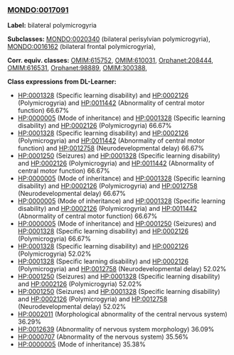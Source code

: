 
### [MONDO:0017091](http://purl.obolibrary.org/obo/MONDO_0017091)
**Label:** bilateral polymicrogyria

**Subclasses:** [MONDO:0020340](http://purl.obolibrary.org/obo/MONDO_0020340) (bilateral perisylvian polymicrogyria), [MONDO:0016162](http://purl.obolibrary.org/obo/MONDO_0016162) (bilateral frontal polymicrogyria), 

**Corr. equiv. classes:** [OMIM:615752](http://purl.obolibrary.org/obo/OMIM_615752), [OMIM:610031](http://purl.obolibrary.org/obo/OMIM_610031), [Orphanet:208444](http://www.orpha.net/ORDO/Orphanet_208444), [OMIM:616531](http://purl.obolibrary.org/obo/OMIM_616531), [Orphanet:98889](http://www.orpha.net/ORDO/Orphanet_98889), [OMIM:300388](http://purl.obolibrary.org/obo/OMIM_300388), 

**Class expressions from DL-Learner:**

- [HP:0001328](http://purl.obolibrary.org/obo/HP_0001328) (Specific learning disability) and [HP:0002126](http://purl.obolibrary.org/obo/HP_0002126) (Polymicrogyria) and [HP:0011442](http://purl.obolibrary.org/obo/HP_0011442) (Abnormality of central motor function) 66.67%
- [HP:0000005](http://purl.obolibrary.org/obo/HP_0000005) (Mode of inheritance) and [HP:0001328](http://purl.obolibrary.org/obo/HP_0001328) (Specific learning disability) and [HP:0002126](http://purl.obolibrary.org/obo/HP_0002126) (Polymicrogyria) 66.67%
- [HP:0001328](http://purl.obolibrary.org/obo/HP_0001328) (Specific learning disability) and [HP:0002126](http://purl.obolibrary.org/obo/HP_0002126) (Polymicrogyria) and [HP:0011442](http://purl.obolibrary.org/obo/HP_0011442) (Abnormality of central motor function) and [HP:0012758](http://purl.obolibrary.org/obo/HP_0012758) (Neurodevelopmental delay) 66.67%
- [HP:0001250](http://purl.obolibrary.org/obo/HP_0001250) (Seizures) and [HP:0001328](http://purl.obolibrary.org/obo/HP_0001328) (Specific learning disability) and [HP:0002126](http://purl.obolibrary.org/obo/HP_0002126) (Polymicrogyria) and [HP:0011442](http://purl.obolibrary.org/obo/HP_0011442) (Abnormality of central motor function) 66.67%
- [HP:0000005](http://purl.obolibrary.org/obo/HP_0000005) (Mode of inheritance) and [HP:0001328](http://purl.obolibrary.org/obo/HP_0001328) (Specific learning disability) and [HP:0002126](http://purl.obolibrary.org/obo/HP_0002126) (Polymicrogyria) and [HP:0012758](http://purl.obolibrary.org/obo/HP_0012758) (Neurodevelopmental delay) 66.67%
- [HP:0000005](http://purl.obolibrary.org/obo/HP_0000005) (Mode of inheritance) and [HP:0001328](http://purl.obolibrary.org/obo/HP_0001328) (Specific learning disability) and [HP:0002126](http://purl.obolibrary.org/obo/HP_0002126) (Polymicrogyria) and [HP:0011442](http://purl.obolibrary.org/obo/HP_0011442) (Abnormality of central motor function) 66.67%
- [HP:0000005](http://purl.obolibrary.org/obo/HP_0000005) (Mode of inheritance) and [HP:0001250](http://purl.obolibrary.org/obo/HP_0001250) (Seizures) and [HP:0001328](http://purl.obolibrary.org/obo/HP_0001328) (Specific learning disability) and [HP:0002126](http://purl.obolibrary.org/obo/HP_0002126) (Polymicrogyria) 66.67%
- [HP:0001328](http://purl.obolibrary.org/obo/HP_0001328) (Specific learning disability) and [HP:0002126](http://purl.obolibrary.org/obo/HP_0002126) (Polymicrogyria) 52.02%
- [HP:0001328](http://purl.obolibrary.org/obo/HP_0001328) (Specific learning disability) and [HP:0002126](http://purl.obolibrary.org/obo/HP_0002126) (Polymicrogyria) and [HP:0012758](http://purl.obolibrary.org/obo/HP_0012758) (Neurodevelopmental delay) 52.02%
- [HP:0001250](http://purl.obolibrary.org/obo/HP_0001250) (Seizures) and [HP:0001328](http://purl.obolibrary.org/obo/HP_0001328) (Specific learning disability) and [HP:0002126](http://purl.obolibrary.org/obo/HP_0002126) (Polymicrogyria) 52.02%
- [HP:0001250](http://purl.obolibrary.org/obo/HP_0001250) (Seizures) and [HP:0001328](http://purl.obolibrary.org/obo/HP_0001328) (Specific learning disability) and [HP:0002126](http://purl.obolibrary.org/obo/HP_0002126) (Polymicrogyria) and [HP:0012758](http://purl.obolibrary.org/obo/HP_0012758) (Neurodevelopmental delay) 52.02%
- [HP:0002011](http://purl.obolibrary.org/obo/HP_0002011) (Morphological abnormality of the central nervous system) 36.29%
- [HP:0012639](http://purl.obolibrary.org/obo/HP_0012639) (Abnormality of nervous system morphology) 36.09%
- [HP:0000707](http://purl.obolibrary.org/obo/HP_0000707) (Abnormality of the nervous system) 35.56%
- [HP:0000005](http://purl.obolibrary.org/obo/HP_0000005) (Mode of inheritance) 35.38%


